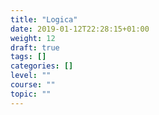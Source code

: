 ```yaml
---
title: "Logica"
date: 2019-01-12T22:28:15+01:00
weight: 12
draft: true
tags: []
categories: []
level: ""
course: ""
topic: ""
---
```


